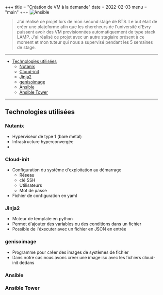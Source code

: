 +++
title = "Création de VM à la demande"
date = 2022-02-03
menu = "main"
+++
![Ansible](https://img.shields.io/badge/ansible-%231A1918.svg?style=for-the-badge&logo=ansible&logoColor=white)
> J'ai réalisé ce projet lors de mon second stage de BTS. Le but était de créer une plateforme afin que les chercheurs de l'université d'Evry puissent avoir des VM provisionnées automatiquement de type stack LAMP. J'ai réalisé ce projet avec un autre stagiaire présent à ce moment et mon tuteur qui nous a supervisé pendant les 5 semaines de stage.
<!--more-->
---

- [Technologies utilisées](#technologies-utilisées)
  - [Nutanix](#nutanix)
  - [Cloud-init](#cloud-init)
  - [Jinja2](#jinja2)
  - [genisoimage](#genisoimage)
  - [Ansible](#ansible)
  - [Ansible Tower](#ansible-tower)

---

## Technologies utilisées

### Nutanix

- Hyperviseur de type 1 (bare metal)
- Infrastructure hyperconvergée
- 

### Cloud-init

- Configuration du système d'exploitation au démarrage
  - Réseau
  - clé SSH
  - Utilisateurs
  - Mot de passe
- Fichier de configuration en yaml

### Jinja2

- Moteur de template en python
- Permet d'ajouter des variables ou des conditions dans un fichier
- Possible de l'éxecuter avec un fichier en JSON en entrée

### genisoimage

- Programme pour créer des images de systèmes de fichier
- Dans notre cas nous avons créer une image iso avec les fichiers cloud-init dedans

### Ansible

### Ansible Tower
